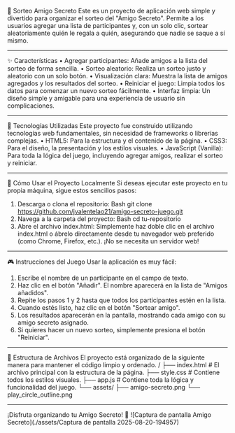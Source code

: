 
🎲 Sorteo Amigo Secreto
Este es un proyecto de aplicación web simple y divertido para organizar el sorteo del "Amigo Secreto". Permite a los usuarios agregar una lista de participantes y, con un solo clic, sortear aleatoriamente quién le regala a quién, asegurando que nadie se saque a sí mismo.
________________________________________
✨ Características
•	Agregar participantes: Añade amigos a la lista del sorteo de forma sencilla.
•	Sorteo aleatorio: Realiza un sorteo justo y aleatorio con un solo botón.
•	Visualización clara: Muestra la lista de amigos agregados y los resultados del sorteo.
•	Reiniciar el juego: Limpia todos los datos para comenzar un nuevo sorteo fácilmente.
•	Interfaz limpia: Un diseño simple y amigable para una experiencia de usuario sin complicaciones.
________________________________________
🚀 Tecnologías Utilizadas
Este proyecto fue construido utilizando tecnologías web fundamentales, sin necesidad de frameworks o librerías complejas.
•	HTML5: Para la estructura y el contenido de la página.
•	CSS3: Para el diseño, la presentación y los estilos visuales.
•	JavaScript (Vanilla): Para toda la lógica del juego, incluyendo agregar amigos, realizar el sorteo y reiniciar.
________________________________________
🔧 Cómo Usar el Proyecto Localmente
Si deseas ejecutar este proyecto en tu propia máquina, sigue estos sencillos pasos:
1.	Descarga o clona el repositorio:
Bash
git clone https://github.com/jvalentelao21/amigo-secreto-juego.git
2.	Navega a la carpeta del proyecto:
Bash
cd tu-repositorio
3.	Abre el archivo index.html:
Simplemente haz doble clic en el archivo index.html o ábrelo directamente desde tu navegador web preferido (como Chrome, Firefox, etc.). ¡No se necesita un servidor web!
________________________________________
🎮 Instrucciones del Juego
Usar la aplicación es muy fácil:
1.	Escribe el nombre de un participante en el campo de texto.
2.	Haz clic en el botón "Añadir". El nombre aparecerá en la lista de "Amigos añadidos".
3.	Repite los pasos 1 y 2 hasta que todos los participantes estén en la lista.
4.	Cuando estés listo, haz clic en el botón "Sortear amigo".
5.	Los resultados aparecerán en la pantalla, mostrando cada amigo con su amigo secreto asignado.
6.	Si quieres hacer un nuevo sorteo, simplemente presiona el botón "Reiniciar".
________________________________________
📁 Estructura de Archivos
El proyecto está organizado de la siguiente manera para mantener el código limpio y ordenado.
/
├── index.html         # El archivo principal con la estructura de la página.
├── style.css          # Contiene todos los estilos visuales.
├── app.js             # Contiene toda la lógica y funcionalidad del juego.
└── assets/
    ├── amigo-secreto.png
    └── play_circle_outline.png
________________________________________
¡Disfruta organizando tu Amigo Secreto! 🎉
![Captura de pantalla Amigo Secreto](./assets/Captura de pantalla 2025-08-20-194957)

